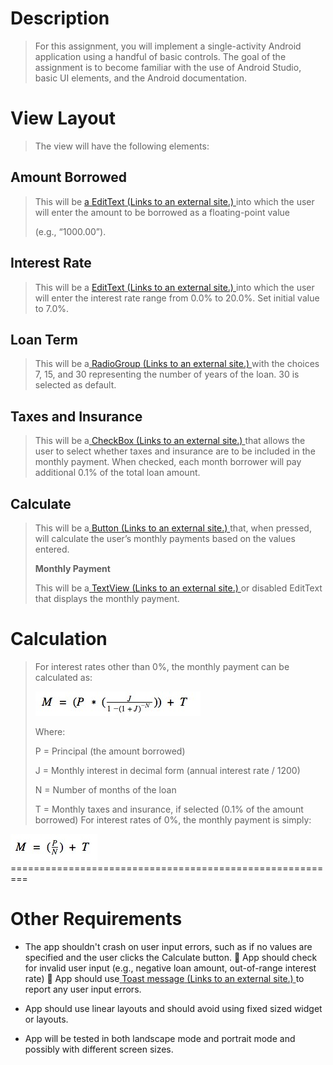 Description 
============

> For this assignment, you will implement a single-activity Android application using a handful of basic controls. The goal of the assignment is to become familiar with the use of Android Studio, basic UI elements, and the Android documentation.

View Layout 
============

> The view will have the following elements:

Amount Borrowed 
----------------

> This will be [a](http://developer.android.com/reference/android/widget/EditText.html)[ ](http://developer.android.com/reference/android/widget/EditText.html)[EditText](http://developer.android.com/reference/android/widget/EditText.html)[ ](http://developer.android.com/reference/android/widget/EditText.html)[(Links to an external site.)](http://developer.android.com/reference/android/widget/EditText.html)[ ](http://developer.android.com/reference/android/widget/EditText.html)into which the user will enter the amount to be borrowed as a floating-point value
>
> (e.g., “1000.00”).

Interest Rate 
--------------

> This will be a [EditText](http://developer.android.com/reference/android/widget/EditText.html)[ ](http://developer.android.com/reference/android/widget/EditText.html)[(Links to an external site.)](http://developer.android.com/reference/android/widget/EditText.html)[ ](http://developer.android.com/reference/android/widget/EditText.html)into which the user will enter the interest rate range from 0.0% to 20.0%. Set initial value to 7.0%.

Loan Term 
----------

> This will be a[ ](http://developer.android.com/reference/android/widget/RadioGroup.html)[RadioGroup](http://developer.android.com/reference/android/widget/RadioGroup.html)[ ](http://developer.android.com/reference/android/widget/RadioGroup.html)[(Links to an external site.)](http://developer.android.com/reference/android/widget/RadioGroup.html)[ ](http://developer.android.com/reference/android/widget/RadioGroup.html)with the choices 7, 15, and 30 representing the number of years of the loan. 30 is selected as default.

Taxes and Insurance 
--------------------

> This will be a[ ](http://developer.android.com/reference/android/widget/CheckBox.html)[CheckBox](http://developer.android.com/reference/android/widget/CheckBox.html)[ ](http://developer.android.com/reference/android/widget/CheckBox.html)[(Links to an external site.)](http://developer.android.com/reference/android/widget/CheckBox.html)[ ](http://developer.android.com/reference/android/widget/CheckBox.html)that allows the user to select whether taxes and insurance are to be included in the monthly payment. When checked, each month borrower will pay additional 0.1% of the total loan amount.

Calculate 
----------

> This will be a[ ](http://developer.android.com/reference/android/widget/Button.html)[Button](http://developer.android.com/reference/android/widget/Button.html)[ ](http://developer.android.com/reference/android/widget/Button.html)[(Links to an external site.)](http://developer.android.com/reference/android/widget/Button.html)[ ](http://developer.android.com/reference/android/widget/Button.html)that, when pressed, will calculate the user’s monthly payments based on the values entered.
>
> **Monthly Payment**
>
> This will be a[ ](http://developer.android.com/reference/android/widget/TextView.html)[TextView](http://developer.android.com/reference/android/widget/TextView.html)[ ](http://developer.android.com/reference/android/widget/TextView.html)[(Links to an external site.)](http://developer.android.com/reference/android/widget/TextView.html)[ ](http://developer.android.com/reference/android/widget/TextView.html)or disabled EditText that displays the monthly payment.

Calculation 
============

> For interest rates other than 0%, the monthly payment can be calculated as:
>
> <img src="./media/image1.jpg" width="264" height="39" />[ ](https://sites.google.com/a/scu.edu/coen268/homeworks/homework1/interestRateFormula.png?attredirects=0)
>
> Where:
>
> P = Principal (the amount borrowed)
>
> J = Monthly interest in decimal form (annual interest rate / 1200)
>
> N = Number of months of the loan
>
> T = Monthly taxes and insurance, if selected (0.1% of the amount borrowed) For interest rates of 0%, the monthly payment is simply:

<img src="./media/image2.jpg" width="139" height="43" /> 
=========================================================

Other Requirements 
===================

-   The app shouldn't crash on user input errors, such as if no values are specified and the user clicks the Calculate button.  App should check for invalid user input (e.g., negative loan amount, out-of-range interest rate)  App should use[ ](http://developer.android.com/guide/topics/ui/notifiers/toasts.html)[Toast message](http://developer.android.com/guide/topics/ui/notifiers/toasts.html)[ ](http://developer.android.com/guide/topics/ui/notifiers/toasts.html)[(Links to an external site.)](http://developer.android.com/guide/topics/ui/notifiers/toasts.html)[ ](http://developer.android.com/guide/topics/ui/notifiers/toasts.html)to report any user input errors.

-   App should use linear layouts and should avoid using fixed sized widget or layouts.

-   App will be tested in both landscape mode and portrait mode and possibly with different screen sizes.
